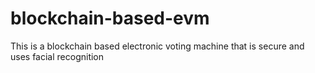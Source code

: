 
# blockchain-based-evm

This is a blockchain based electronic voting machine that is secure and uses facial recognition
